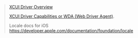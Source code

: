 >[XCUI Driver Overview](https://appium.github.io/appium-xcuitest-driver/4.16/)
>
>[XCUI Driver Capabilities or WDA (Web Driver Agent)](https://appium.github.io/appium-xcuitest-driver/4.16/capabilities/).
>
>Locale docs for iOS <https://developer.apple.com/documentation/foundation/locale>